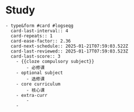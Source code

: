 # Study
	- type&form #card #logseqg
	  card-last-interval:: 4
	  card-repeats:: 1
	  card-ease-factor:: 2.36
	  card-next-schedule:: 2025-01-21T07:59:03.522Z
	  card-last-reviewed:: 2025-01-17T07:59:03.523Z
	  card-last-score:: 3
		- {{cloze compulsory subject}}
			- 必修课
		- optional subject
			- 选修课
		- core curriculum
			- 核心课
		- extra-curr
			-
		-